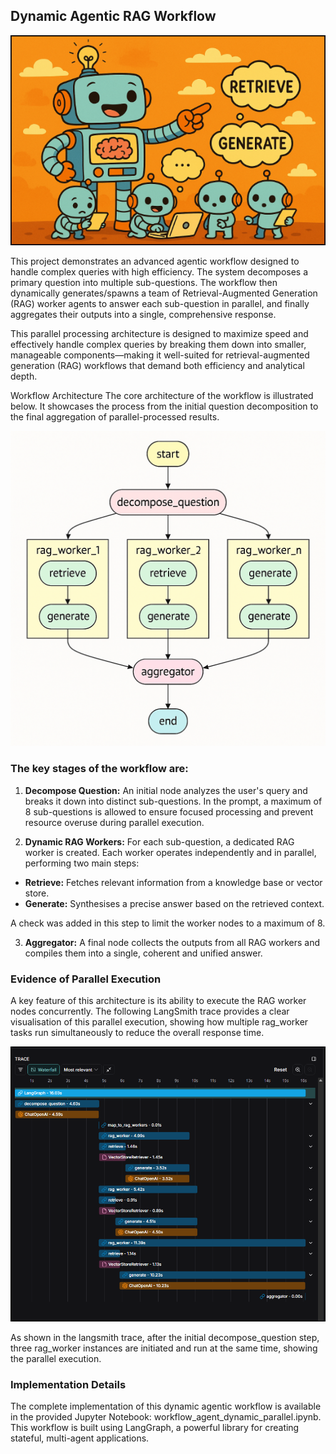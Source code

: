 ## Dynamic Agentic RAG Workflow

<p align="left">
  <img src="banner.png" alt="Dynamic Agent Workflow" width="800">
</p>



This project demonstrates an advanced agentic workflow designed to handle complex queries with high efficiency. The system decomposes a primary question into multiple sub-questions.  The workflow then dynamically generates/spawns a team of Retrieval-Augmented Generation (RAG) worker agents to answer each sub-question in parallel, and finally aggregates their outputs into a single, comprehensive response.

This parallel processing architecture is designed to maximize speed and effectively handle complex queries by breaking them down into smaller, manageable components—making it well-suited for retrieval-augmented generation (RAG) workflows that demand both efficiency and analytical depth.

Workflow Architecture
The core architecture of the workflow is illustrated below. It showcases the process from the initial question decomposition to the final aggregation of parallel-processed results.

<p align="left">
  <img src="parallel workflow.png" alt="Parallel Workflow" width="800">
</p>



### The key stages of the workflow are:
1. **Decompose Question:** An initial node analyzes the user's query and breaks it down into distinct sub-questions. In the prompt, a maximum of 8 sub-questions is allowed to ensure focused processing and prevent resource overuse during parallel execution.

2. **Dynamic RAG Workers:** For each sub-question, a dedicated RAG worker is created. Each worker operates independently and in parallel, performing two main steps:
- **Retrieve:** Fetches relevant information from a knowledge base or vector store.
- **Generate:** Synthesises a precise answer based on the retrieved context.

A check was added in this step to limit the worker nodes to a maximum of 8. 

3. **Aggregator:** A final node collects the outputs from all RAG workers and compiles them into a single, coherent and unified answer.

### Evidence of Parallel Execution
A key feature of this architecture is its ability to execute the RAG worker nodes concurrently. The following LangSmith trace provides a clear visualisation of this parallel execution, showing how multiple rag_worker tasks run simultaneously to reduce the overall response time.

<p align="left">
  <img src="langsmith-trace.png" alt="Langsmith Trace" width="800">
</p>



As shown in the langsmith trace, after the initial decompose_question step, three rag_worker instances are initiated and run at the same time, showing the parallel execution.

### Implementation Details
The complete implementation of this dynamic agentic workflow is available in the provided Jupyter Notebook: workflow_agent_dynamic_parallel.ipynb. This workflow is built using LangGraph, a powerful library for creating stateful, multi-agent applications.